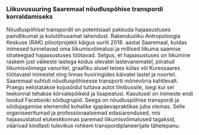 <h3>Liikuvusuuring Saaremaal nõudluspõhise transpordi korraldamiseks</h3>

Nõudluspõhisel transpordil on potentsiaali pakkuda hajaasustuses paindlikumat ja kulutõhusamat lahendust. Rakendusliku Antropoloogia Keskuse (RAK) pilootprojekti käigus uuriti 2018. aastal Saaremaal, kuidas inimesed tunnetavad oma liikumisvõimalusi ja millised liikuma saamise strateegiad hajaasustuses töötavad. Selgus, et hajaasustuses on liikumine raskem just väikeste lastega kodus olevatel lastevanematel, piiratud liikumisvõimega vanuritel, graafiku alusel teises külas või Kuressaares töötavatel inimestel ning linnas huviringides käivatel lastel ja noortel. Saaremaal suhtuti nõudluspõhisesse transporti mõnevõrra kahtlevalt. Praegu eelistatakse kojusõidul tuttava autot liinibussile, isegi kui sel teekonnal tehakse kõrvalepõikeid ja lisapeatusi. Kasutusel on inimeste endi loodud Facebooki sõidugrupid. Seega on nõudluspõhise transpordi ja sõidujagamise elemendid kohalike igapäevapraktikas juba olemas. Selle organiseeritumad ja professionaalsemad edasiarendused, mis hajaasustatud elukeskkonnas paremad liikumisvõimalused tagaksid, väärivad kindlasti tulevikus rohkem transpordiplaneerijate tähelepanu.
